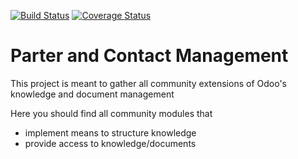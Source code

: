 [![Build Status](https://travis-ci.org/OCA/partner-contact.svg?branch=6.1)](https://travis-ci.org/OCA/partner-contact)
[![Coverage Status](https://coveralls.io/repos/OCA/partner-contact/badge.png?branch=6.1)](https://coveralls.io/r/OCA/partner-contact?branch=6.1)

Parter and Contact Management
=============================

This project is meant to gather all community extensions of Odoo's knowledge and document management

Here you should find all community modules that

- implement means to structure knowledge
- provide access to knowledge/documents

